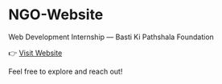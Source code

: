 # NGO-Website
Web Development Internship — Basti Ki Pathshala Foundation


👉 [Visit Website](https://nandinibajaj28.github.io/NGO-Website/)

Feel free to explore and reach out!

